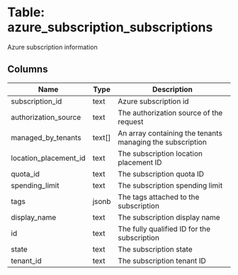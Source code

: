 
# Table: azure_subscription_subscriptions
Azure subscription information
## Columns
| Name        | Type           | Description  |
| ------------- | ------------- | -----  |
|subscription_id|text|Azure subscription id|
|authorization_source|text|The authorization source of the request|
|managed_by_tenants|text[]|An array containing the tenants managing the subscription|
|location_placement_id|text|The subscription location placement ID|
|quota_id|text|The subscription quota ID|
|spending_limit|text|The subscription spending limit|
|tags|jsonb|The tags attached to the subscription|
|display_name|text|The subscription display name|
|id|text|The fully qualified ID for the subscription|
|state|text|The subscription state|
|tenant_id|text|The subscription tenant ID|
